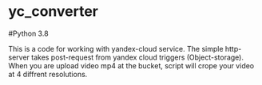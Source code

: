 # yc_converter
#Python 3.8

This is a code for working with yandex-cloud service. The simple http-server takes post-request from yandex cloud triggers (Object-storage). When you are upload video mp4 at the bucket, script will crope your video at 4 diffrent resolutions. 
